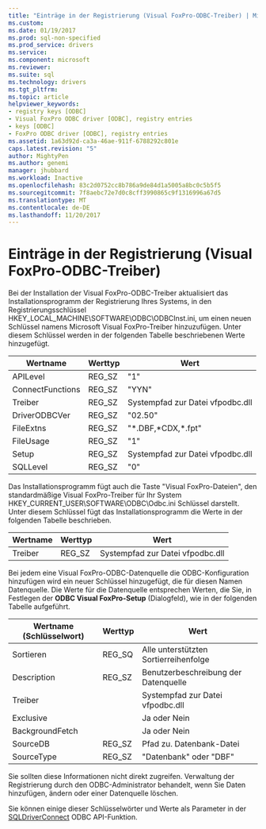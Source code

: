 ```yaml
---
title: "Einträge in der Registrierung (Visual FoxPro-ODBC-Treiber) | Microsoft Docs"
ms.custom: 
ms.date: 01/19/2017
ms.prod: sql-non-specified
ms.prod_service: drivers
ms.service: 
ms.component: microsoft
ms.reviewer: 
ms.suite: sql
ms.technology: drivers
ms.tgt_pltfrm: 
ms.topic: article
helpviewer_keywords:
- registry keys [ODBC]
- Visual FoxPro ODBC driver [ODBC], registry entries
- keys [ODBC]
- FoxPro ODBC driver [ODBC], registry entries
ms.assetid: 1a63d92d-ca3a-46ae-911f-6788292c801e
caps.latest.revision: "5"
author: MightyPen
ms.author: genemi
manager: jhubbard
ms.workload: Inactive
ms.openlocfilehash: 83c2d0752cc8b786a9de84d1a5005a8bc0c5b5f5
ms.sourcegitcommit: 7f8aebc72e7d0c8cff3990865c9f1316996a67d5
ms.translationtype: MT
ms.contentlocale: de-DE
ms.lasthandoff: 11/20/2017
---
```

# <a name="registry-entries-visual-foxpro-odbc-driver"></a>Einträge in der Registrierung (Visual FoxPro-ODBC-Treiber)
Bei der Installation der Visual FoxPro-ODBC-Treiber aktualisiert das Installationsprogramm der Registrierung Ihres Systems, in den Registrierungsschlüssel HKEY_LOCAL_MACHINE\SOFTWARE\ODBC\ODBCInst.ini, um einen neuen Schlüssel namens Microsoft Visual FoxPro-Treiber hinzuzufügen. Unter diesem Schlüssel werden in der folgenden Tabelle beschriebenen Werte hinzugefügt.  
  
|Wertname|Werttyp|Wert|  
|----------------|----------------|-----------|  
|APILevel|REG_SZ|"1"|  
|ConnectFunctions|REG_SZ|"YYN"|  
|Treiber|REG_SZ|Systempfad zur Datei vfpodbc.dll|  
|DriverODBCVer|REG_SZ|"02.50"|  
|FileExtns|REG_SZ|"*.DBF,\*CDX,\*.fpt"|  
|FileUsage|REG_SZ|"1"|  
|Setup|REG_SZ|Systempfad zur Datei vfpodbc.dll|  
|SQLLevel|REG_SZ|"0"|  
  
 Das Installationsprogramm fügt auch die Taste "Visual FoxPro-Dateien", den standardmäßige Visual FoxPro-Treiber für Ihr System HKEY_CURRENT_USER\SOFTWARE\ODBC\Odbc.ini Schlüssel darstellt. Unter diesem Schlüssel fügt das Installationsprogramm die Werte in der folgenden Tabelle beschrieben.  
  
|Wertname|Werttyp|Wert|  
|----------------|----------------|-----------|  
|Treiber|REG_SZ|Systempfad zur Datei vfpodbc.dll|  
  
 Bei jedem eine Visual FoxPro-ODBC-Datenquelle die ODBC-Konfiguration hinzufügen wird ein neuer Schlüssel hinzugefügt, die für diesen Namen Datenquelle. Die Werte für die Datenquelle entsprechen Werten, die Sie, in Festlegen der **ODBC Visual FoxPro-Setup** (Dialogfeld), wie in der folgenden Tabelle aufgeführt.  
  
|Wertname (Schlüsselwort)|Werttyp|Wert|  
|----------------------------|----------------|-----------|  
|Sortieren|REG_SQ|Alle unterstützten Sortierreihenfolge|  
|Description|REG_SZ|Benutzerbeschreibung der Datenquelle|  
|Treiber||Systempfad zur Datei vfpodbc.dll|  
|Exclusive||Ja oder Nein|  
|BackgroundFetch||Ja oder Nein|  
|SourceDB|REG_SZ|Pfad zu. Datenbank-Datei|  
|SourceType|REG_SZ|"Datenbank" oder "DBF"|  
  
 Sie sollten diese Informationen nicht direkt zugreifen. Verwaltung der Registrierung durch den ODBC-Administrator behandelt, wenn Sie Daten hinzufügen, ändern oder einer Datenquelle löschen.  
  
 Sie können einige dieser Schlüsselwörter und Werte als Parameter in der [SQLDriverConnect](../../odbc/microsoft/sqldriverconnect-visual-foxpro-odbc-driver.md) ODBC API-Funktion.
